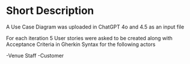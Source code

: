 # Short Description

A Use Case Diagram was uploaded in ChatGPT 4o and 4.5 as an input file

For each iteration 5 User stories were asked to be created along with Acceptance Criteria in Gherkin Syntax for the following actors

  -Venue Staff 
  -Customer 
